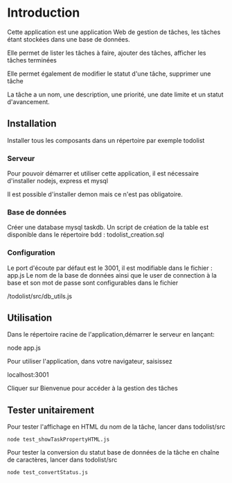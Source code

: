 # Introduction 
Cette application est une application Web de gestion de tâches, les tâches étant stockées dans une base de données.

Elle permet de lister les tâches à faire, ajouter des tâches, afficher les tâches terminées


Elle permet également de modifier le statut d'une tâche, supprimer une tâche

La tâche a un nom, une description, une priorité, une date limite et un statut d'avancement.

## Installation

Installer tous les composants dans un répertoire par exemple todolist  

### Serveur
Pour pouvoir démarrer et utiliser cette application, il est nécessaire d'installer nodejs, express et mysql

Il est possible d'installer demon mais ce n'est pas obligatoire.

### Base de données

Créer une database mysql taskdb.
Un script de création de la table est disponible dans le répertoire bdd :
todolist_creation.sql

### Configuration

Le port d'écoute par défaut est le 3001, il est modifiable dans le fichier : app.js
Le nom de la base de données ainsi que le user de connection à la base et son mot de passe sont configurables dans le fichier

/todolist/src/db_utils.js

## Utilisation

Dans le répertoire racine de l'application,démarrer le serveur en lançant:

node app.js

Pour utiliser l'application, dans votre navigateur, saisissez

localhost:3001

Cliquer sur Bienvenue pour accéder à la gestion des tâches

## Tester unitairement

Pour tester l'affichage en HTML du nom de la tâche, lancer dans todolist/src

    node test_showTaskPropertyHTML.js

Pour tester la conversion du statut base de données de la tâche en chaîne de caractères, lancer dans todolist/src

    node test_convertStatus.js

